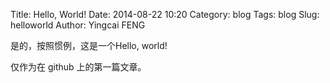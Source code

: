 Title: Hello, World!
Date: 2014-08-22 10:20
Category: blog
Tags: blog 
Slug: helloworld
Author: Yingcai FENG

是的，按照惯例，这是一个Hello, world!

仅作为在 github 上的第一篇文章。
